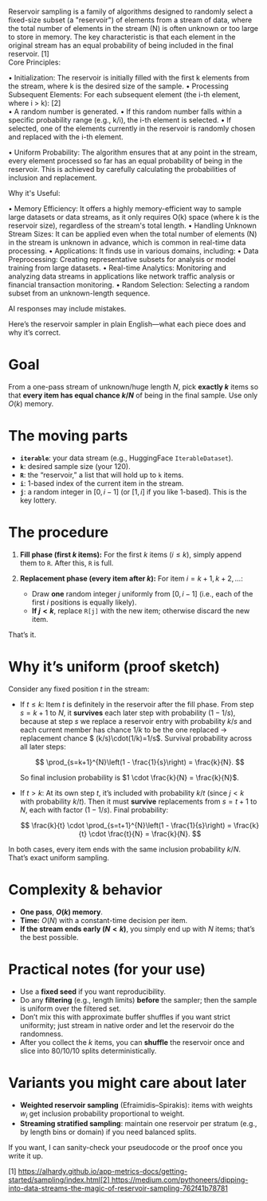 Reservoir sampling is a family of algorithms designed to randomly select a fixed-size subset (a "reservoir") of elements from a stream of data, where the total number of elements in the stream (N) is often unknown or too large to store in memory. The key characteristic is that each element in the original stream has an equal probability of being included in the final reservoir. [1]  
Core Principles: 

• Initialization: The reservoir is initially filled with the first k elements from the stream, where k is the desired size of the sample. 
• Processing Subsequent Elements: For each subsequent element (the i-th element, where i &gt; k): [2]  
	• A random number is generated. 
	• If this random number falls within a specific probability range (e.g., k/i), the i-th element is selected. 
	• If selected, one of the elements currently in the reservoir is randomly chosen and replaced with the i-th element. 

• Uniform Probability: The algorithm ensures that at any point in the stream, every element processed so far has an equal probability of being in the reservoir. This is achieved by carefully calculating the probabilities of inclusion and replacement. 

Why it's Useful: 

• Memory Efficiency: It offers a highly memory-efficient way to sample large datasets or data streams, as it only requires O(k) space (where k is the reservoir size), regardless of the stream's total length. 
• Handling Unknown Stream Sizes: It can be applied even when the total number of elements (N) in the stream is unknown in advance, which is common in real-time data processing. 
• Applications: It finds use in various domains, including: 
	• Data Preprocessing: Creating representative subsets for analysis or model training from large datasets. 
	• Real-time Analytics: Monitoring and analyzing data streams in applications like network traffic analysis or financial transaction monitoring. 
	• Random Selection: Selecting a random subset from an unknown-length sequence. 

AI responses may include mistakes.

Here’s the reservoir sampler in plain English—what each piece does and why it’s correct.

# Goal

From a one-pass stream of unknown/huge length $N$, pick **exactly $k$** items so that **every item has equal chance $k/N$** of being in the final sample. Use only $O(k)$ memory.

# The moving parts

* **`iterable`**: your data stream (e.g., HuggingFace `IterableDataset`).
* **`k`**: desired sample size (your 120).
* **`R`**: the “reservoir,” a list that will hold up to `k` items.
* **`i`**: 1-based index of the current item in the stream.
* **`j`**: a random integer in $[0, i-1]$ (or $[1,i]$ if you like 1-based). This is the key lottery.

# The procedure

1. **Fill phase (first $k$ items):**
   For the first $k$ items ($i \le k$), simply append them to `R`. After this, `R` is full.

2. **Replacement phase (every item after $k$):**
   For item $i = k+1, k+2, \dots$:

   * Draw **one** random integer $j$ uniformly from $[0, i-1]$ (i.e., each of the first $i$ positions is equally likely).
   * **If $j < k$**, replace `R[j]` with the new item; otherwise discard the new item.

That’s it.

# Why it’s uniform (proof sketch)

Consider any fixed position $t$ in the stream:

* If $t \le k$:
  Item $t$ is definitely in the reservoir after the fill phase. From step $s = k+1$ to $N$, it **survives** each later step with probability $(1 - 1/s)$, because at step $s$ we replace a reservoir entry with probability $k/s$ and each current member has chance $1/k$ to be the one replaced → replacement chance $ (k/s)\cdot(1/k)=1/s$.
  Survival probability across all later steps:

  $$
  \prod_{s=k+1}^{N}\left(1 - \frac{1}{s}\right) = \frac{k}{N}.
  $$

  So final inclusion probability is $1 \cdot \frac{k}{N} = \frac{k}{N}$.

* If $t > k$:
  At its own step $t$, it’s included with probability $k/t$ (since $j<k$ with probability $k/t$). Then it must **survive** replacements from $s=t+1$ to $N$, each with factor $(1 - 1/s)$.
  Final probability:

  $$
  \frac{k}{t} \cdot \prod_{s=t+1}^{N}\left(1 - \frac{1}{s}\right) = \frac{k}{t} \cdot \frac{t}{N} = \frac{k}{N}.
  $$

In both cases, every item ends with the same inclusion probability $k/N$. That’s exact uniform sampling.

# Complexity & behavior

* **One pass**, **$O(k)$ memory**.
* **Time:** $O(N)$ with a constant-time decision per item.
* **If the stream ends early ($N<k$)**, you simply end up with $N$ items; that’s the best possible.

# Practical notes (for your use)

* Use a **fixed seed** if you want reproducibility.
* Do any **filtering** (e.g., length limits) **before** the sampler; then the sample is uniform over the filtered set.
* Don’t mix this with approximate buffer shuffles if you want strict uniformity; just stream in native order and let the reservoir do the randomness.
* After you collect the $k$ items, you can **shuffle** the reservoir once and slice into 80/10/10 splits deterministically.

# Variants you might care about later

* **Weighted reservoir sampling** (Efraimidis–Spirakis): items with weights $w_i$ get inclusion probability proportional to weight.
* **Streaming stratified sampling**: maintain one reservoir per stratum (e.g., by length bins or domain) if you need balanced splits.

If you want, I can sanity-check your pseudocode or the proof once you write it up.


[1] https://alhardy.github.io/app-metrics-docs/getting-started/sampling/index.html[2] https://medium.com/pythoneers/dipping-into-data-streams-the-magic-of-reservoir-sampling-762f41b78781
